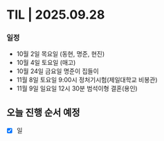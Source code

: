 # TIL | 2025.09.28

### 일정

-   10월 2일 목요일 (동현, 명준, 현진)
-   10월 4일 토요일 (매고)
-   10월 24일 금요일 명준이 집들이
-   11월 8일 토요일 9:00시 정처기시험(제일대학교 비봉관)
-   11월 9일 일요일 12시 30분 범석이형 결혼(용인)

## 오늘 진행 순서 예정

-   [x] 일
